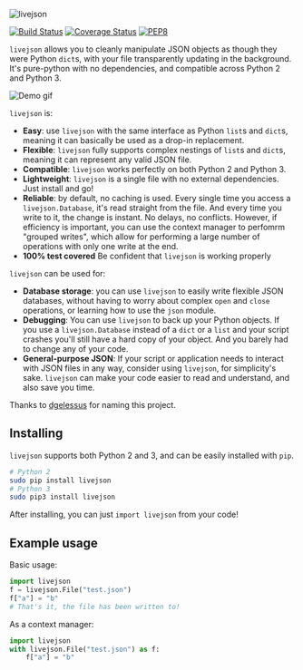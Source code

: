 ![livejson](http://luke.deentaylor.com/siteassets/livejson-banner-light.png)

[![Build Status](https://travis-ci.org/controversial/livejson.svg?branch=master)](https://travis-ci.org/controversial/livejson)
[![Coverage Status](https://coveralls.io/repos/github/controversial/livejson/badge.svg?branch=master)](https://coveralls.io/github/controversial/livejson?branch=master)
[![PEP8](https://img.shields.io/badge/PEP8-compliant-brightgreen.svg)](https://www.python.org/dev/peps/pep-0008/)

`livejson` allows you to cleanly manipulate JSON objects as though they were Python `dict`s, with your file transparently updating in the background. It's pure-python with no dependencies, and compatible across Python 2 and Python 3.

![Demo gif](http://i.imgur.com/yaXzzjG.gif)

`livejson` is:

- **Easy**: use `livejson` with the same interface as Python `list`s and `dict`s, meaning it can basically be used as a drop-in replacement.
- **Flexible**: `livejson` fully supports complex nestings of `list`s and `dict`s, meaning it can represent any valid JSON file.
- **Compatible**: `livejson` works perfectly on both Python 2 and Python 3.
- **Lightweight**: `livejson` is a single file with no external dependencies. Just install and go!
- **Reliable**: by default, no caching is used. Every single time you access a `livejson.Database`, it's read straight from the file. And every time you write to it, the change is instant. No delays, no conflicts. However, if efficiency is important, you can use the context manager to perfomrm "grouped writes", which allow for performing a large number of operations with only one write at the end.
- **100% test covered** Be confident that `livejson` is working properly

`livejson` can be used for:

- **Database storage**: you can use `livejson` to easily write flexible JSON databases, without having to worry about complex `open` and `close` operations, or learning how to use the `json` module.
- **Debugging**: You can use `livejson` to back up your Python objects. If you use a `livejson.Database` instead of a `dict` or a `list` and your script crashes you'll still  have a hard copy of your object. And you barely had to change any of your code.
- **General-purpose JSON**: If your script or application needs to interact with JSON files in any way, consider using `livejson`, for simplicity's sake. `livejson` can make your code easier to read and understand, and also save you time.

Thanks to [dgelessus](https://github.com/dgelessus) for naming this project.

## Installing
`livejson` supports both Python 2 and 3, and can be easily installed with `pip`.
```bash
# Python 2
sudo pip install livejson
# Python 3
sudo pip3 install livejson
```
After installing, you can just `import livejson` from your code!

## Example usage
Basic usage:
```python
import livejson
f = livejson.File("test.json")
f["a"] = "b"
# That's it, the file has been written to!
```
As a context manager:
```python
import livejson
with livejson.File("test.json") as f:
    f["a"] = "b"
```
